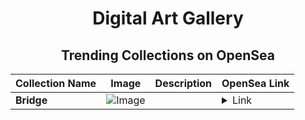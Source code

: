 <div align="center">

# Digital Art Gallery

## Trending Collections on OpenSea

| Collection Name                       | Image                                                                                     | Description                       | OpenSea Link                                                                                          |
|---------------------------------------|-------------------------------------------------------------------------------------------|-----------------------------------|--------------------------------------------------------------------------------------------------------|
| **Bridge** | ![Image](https://i.seadn.io/s/raw/files/6731aa169cdb3ef3c772cdead8ee529a.jpg?w=500&auto=format?w=200&auto=format) |  | <details><summary>Link</summary>[Bridge](https://opensea.io/collection/bridge-287)</details> |

</div>